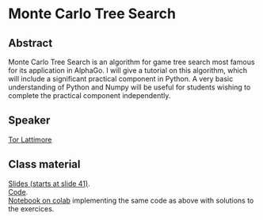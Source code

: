 # Monte Carlo Tree Search

## Abstract

Monte Carlo Tree Search is an algorithm for game tree search most famous for its application in AlphaGo. I will give a tutorial on this algorithm, which will include a significant practical component in Python. A very basic understanding of Python and Numpy will be useful for students wishing to complete the practical component independently.

## Speaker

[Tor Lattimore](tor-lattimore.md)

## Class material

[Slides (starts at slide 41)](class-material/stochastic-bandits-mcts/Lattimore-slides.pdf).  
[Code](class-material/stochastic-bandits-mcts/connect4_py.zip).  
[Notebook on colab](https://colab.research.google.com/github/RL-VS/rlvs2021/blob/main/docs/class-material/stochastic-bandits-mcts/Monte%20Carlo%20Tree%20Search.ipynb) implementing the same code as above with solutions to the exercices.  

